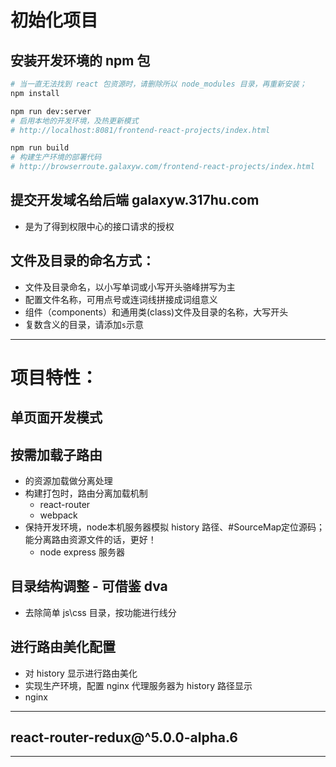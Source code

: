 # 初始化项目

## 安装开发环境的 npm 包
```bash
# 当一直无法找到 react 包资源时，请删除所以 node_modules 目录，再重新安装；
npm install

npm run dev:server
# 启用本地的开发环境，及热更新模式
# http://localhost:8081/frontend-react-projects/index.html

npm run build
# 构建生产环境的部署代码
# http://browserroute.galaxyw.com/frontend-react-projects/index.html

```

## 提交开发域名给后端 galaxyw.317hu.com
- 是为了得到权限中心的接口请求的授权

## 文件及目录的命名方式：
- 文件及目录命名，以小写单词或小写开头骆峰拼写为主
- 配置文件名称，可用点号或连词线拼接成词组意义
- 组件（components）和通用类(class)文件及目录的名称，大写开头
- 复数含义的目录，请添加`s`示意

***

# 项目特性：

## 单页面开发模式

## 按需加载子路由
- 的资源加载做分离处理
- 构建打包时，路由分离加载机制
  - react-router
  - webpack
- 保持开发环境，node本机服务器模拟 history 路径、#SourceMap定位源码；能分离路由资源文件的话，更好！
  - node express 服务器

## 目录结构调整 - 可借鉴 dva
- 去除简单 js\css 目录，按功能进行线分

## 进行路由美化配置
- 对 history 显示进行路由美化
- 实现生产环境，配置 nginx 代理服务器为 history 路径显示
- nginx

***

## react-router-redux@^5.0.0-alpha.6

***
